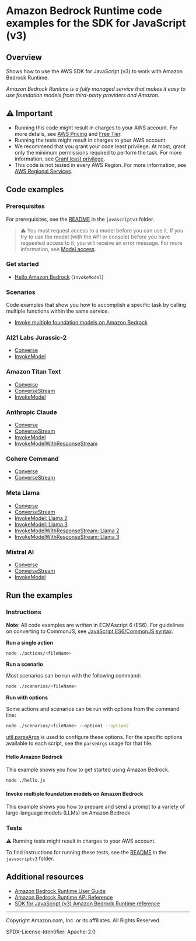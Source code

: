 # Amazon Bedrock Runtime code examples for the SDK for JavaScript (v3)

## Overview

Shows how to use the AWS SDK for JavaScript (v3) to work with Amazon Bedrock Runtime.

<!--custom.overview.start-->
<!--custom.overview.end-->

_Amazon Bedrock Runtime is a fully managed service that makes it easy to use foundation models from third-party providers and Amazon._

## ⚠ Important

* Running this code might result in charges to your AWS account. For more details, see [AWS Pricing](https://aws.amazon.com/pricing/) and [Free Tier](https://aws.amazon.com/free/).
* Running the tests might result in charges to your AWS account.
* We recommend that you grant your code least privilege. At most, grant only the minimum permissions required to perform the task. For more information, see [Grant least privilege](https://docs.aws.amazon.com/IAM/latest/UserGuide/best-practices.html#grant-least-privilege).
* This code is not tested in every AWS Region. For more information, see [AWS Regional Services](https://aws.amazon.com/about-aws/global-infrastructure/regional-product-services).

<!--custom.important.start-->
<!--custom.important.end-->

## Code examples

### Prerequisites

For prerequisites, see the [README](../../README.md#Prerequisites) in the `javascriptv3` folder.


<!--custom.prerequisites.start-->

> ⚠ You must request access to a model before you can use it. If you try to use the model (with the API or console)
> before you have requested access to it, you will receive an error message. For more information,
> see [Model access](https://docs.aws.amazon.com/bedrock/latest/userguide/model-access.html).

<!--custom.prerequisites.end-->

### Get started

- [Hello Amazon Bedrock](hello.js) (`InvokeModel`)

### Scenarios

Code examples that show you how to accomplish a specific task by calling multiple
functions within the same service.

- [Invoke multiple foundation models on Amazon Bedrock](scenarios/cli_text_playground.js)

### AI21 Labs Jurassic-2

- [Converse](models/ai21LabsJurassic2/converse.js#L4)
- [InvokeModel](models/ai21LabsJurassic2/invoke_model.js)

### Amazon Titan Text

- [Converse](models/amazonTitanText/converse.js#L4)
- [ConverseStream](models/amazonTitanText/converseStream.js#L4)
- [InvokeModel](models/amazonTitanText/invoke_model.js)

### Anthropic Claude

- [Converse](models/anthropicClaude/converse.js#L4)
- [ConverseStream](models/anthropicClaude/converseStream.js#L4)
- [InvokeModel](models/anthropicClaude/invoke_claude_3.js)
- [InvokeModelWithResponseStream](models/anthropicClaude/invoke_claude_3.js)

### Cohere Command

- [Converse](models/cohereCommand/converse.js#L4)
- [ConverseStream](models/cohereCommand/converseStream.js#L4)

### Meta Llama

- [Converse](models/metaLlama/converse.js#L4)
- [ConverseStream](models/metaLlama/converseStream.js#L4)
- [InvokeModel: Llama 2](models/metaLlama/llama2/invoke_model_quickstart.js#L4)
- [InvokeModel: Llama 3](models/metaLlama/llama3/invoke_model_quickstart.js#L4)
- [InvokeModelWithResponseStream: Llama 2](models/metaLlama/llama2/invoke_model_with_response_stream_quickstart.js#L4)
- [InvokeModelWithResponseStream: Llama 3](models/metaLlama/llama3/invoke_model_with_response_stream_quickstart.js#L4)

### Mistral AI

- [Converse](models/mistral/converse.js#L4)
- [ConverseStream](models/mistral/converseStream.js#L4)
- [InvokeModel](models/mistral/invoke_mistral_7b.js)


<!--custom.examples.start-->
<!--custom.examples.end-->

## Run the examples

### Instructions

**Note**: All code examples are written in ECMAscript 6 (ES6). For guidelines on converting to CommonJS, see
[JavaScript ES6/CommonJS syntax](https://docs.aws.amazon.com/sdk-for-javascript/v3/developer-guide/sdk-examples-javascript-syntax.html).

**Run a single action**

```bash
node ./actions/<fileName>
```

**Run a scenario**

Most scenarios can be run with the following command:
```bash
node ./scenarios/<fileName>
```

**Run with options**

Some actions and scenarios can be run with options from the command line:
```bash
node ./scenarios/<fileName> --option1 --option2
```
[util.parseArgs](https://nodejs.org/api/util.html#utilparseargsconfig) is used to configure
these options. For the specific options available to each script, see the `parseArgs` usage
for that file.

<!--custom.instructions.start-->
<!--custom.instructions.end-->

#### Hello Amazon Bedrock

This example shows you how to get started using Amazon Bedrock.

```bash
node ./hello.js
```


#### Invoke multiple foundation models on Amazon Bedrock

This example shows you how to prepare and send a prompt to a variety of large-language models (LLMs) on Amazon Bedrock


<!--custom.scenario_prereqs.bedrock-runtime_Scenario_InvokeModels.start-->
<!--custom.scenario_prereqs.bedrock-runtime_Scenario_InvokeModels.end-->


<!--custom.scenarios.bedrock-runtime_Scenario_InvokeModels.start-->
<!--custom.scenarios.bedrock-runtime_Scenario_InvokeModels.end-->

### Tests

⚠ Running tests might result in charges to your AWS account.


To find instructions for running these tests, see the [README](../../README.md#Tests)
in the `javascriptv3` folder.



<!--custom.tests.start-->
<!--custom.tests.end-->

## Additional resources

- [Amazon Bedrock Runtime User Guide](https://docs.aws.amazon.com/bedrock/latest/userguide/what-is-bedrock.html)
- [Amazon Bedrock Runtime API Reference](https://docs.aws.amazon.com/bedrock/latest/APIReference/welcome.html)
- [SDK for JavaScript (v3) Amazon Bedrock Runtime reference](https://docs.aws.amazon.com/AWSJavaScriptSDK/v3/latest/client/bedrock-runtime)

<!--custom.resources.start-->
<!--custom.resources.end-->

---

Copyright Amazon.com, Inc. or its affiliates. All Rights Reserved.

SPDX-License-Identifier: Apache-2.0